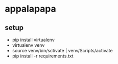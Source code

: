# appalapapa

## setup

- pip install virtualenv
- virtualenv venv
- source venv/bin/sctivate | venv/Scripts/activate
- pip install -r requirements.txt
